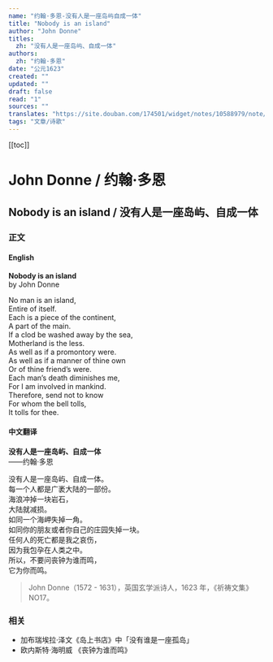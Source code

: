 ```yaml
---
name: "约翰·多恩-没有人是一座岛屿自成一体"
title: "Nobody is an island"
author: "John Donne"
titles:
  zh: "没有人是一座岛屿、自成一体"
authors:
  zh: "约翰·多恩"
date: "公元1623"
created: ""
updated: ""
draft: false
read: "1"
sources: ""
translates: "https://site.douban.com/174501/widget/notes/10588979/note/237643563/"
tags: "文章/诗歌"
---
```


[[toc]]

# John Donne / 约翰·多恩

## Nobody is an island / 没有人是一座岛屿、自成一体

### 正文

<!-- tabs:start -->

#### **English**

**Nobody is an island**  
by John Donne  

No man is an island,  
Entire of itself.  
Each is a piece of the continent,  
A part of the main.  
If a clod be washed away by the sea,  
Motherland is the less.  
As well as if a promontory were.  
As well as if a manner of thine own  
Or of thine friend’s were.  
Each man’s death diminishes me,  
For I am involved in mankind.  
Therefore, send not to know  
For whom the bell tolls,  
It tolls for thee.  

#### **中文翻译**

**没有人是一座岛屿、自成一体**  
——约翰·多恩  

没有人是一座岛屿、自成一体。  
每一个人都是广袤大陆的一部份。  
海浪冲掉一块岩石，  
大陆就减损。  
如同一个海岬失掉一角。  
如同你的朋友或者你自己的庄园失掉一块。  
任何人的死亡都是我之哀伤，  
因为我包孕在人类之中。  
所以，不要问丧钟为谁而鸣，  
它为你而鸣。  

> John Donne（1572 - 1631），英国玄学派诗人，1623 年，《祈祷文集》NO17。

<!-- tabs:end -->

### 相关

- 加布瑞埃拉·泽文《岛上书店》中「没有谁是一座孤岛」
- 欧内斯特·海明威 《丧钟为谁而鸣》
